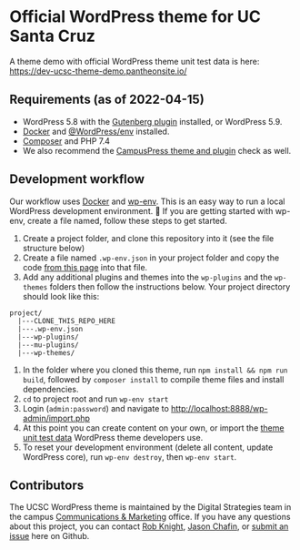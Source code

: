 # Official WordPress theme for UC Santa Cruz

A theme demo with official WordPress theme unit test data is here: <https://dev-ucsc-theme-demo.pantheonsite.io/>

## Requirements (as of 2022-04-15)

- WordPress 5.8 with the [Gutenberg plugin](https://wordpress.org/plugins/gutenberg/) installed, or WordPress 5.9.
- [Docker](https://www.docker.com/) and [@WordPress/env](https://developer.wordpress.org/block-editor/reference-guides/packages/packages-env/) installed.
- [Composer](https://getcomposer.org/) and PHP 7.4
- We also recommend the [CampusPress theme and plugin](https://github.com/igmoweb/theme-check) check as well.

## Development workflow

Our workflow uses [Docker](https://www.docker.com/) and [wp-env](https://developer.wordpress.org/block-editor/reference-guides/packages/packages-env/). This is an easy way to run a local WordPress development environment. 🎉 If you are getting started with wp-env, create a file named, follow these steps to get started.

1. Create a project folder, and clone this repository into it (see the file structure below)
2. Create a file named `.wp-env.json` in your project folder and copy the code [from this page](https://github.com/ucsc/theme-ucsc/wiki/Example-.wp-env.json-file) into that file.
3. Add any additional plugins and themes into the `wp-plugins` and the `wp-themes` folders then follow the instructions below. Your project directory should look like this:

```text
project/
  |---CLONE_THIS_REPO_HERE
  |---.wp-env.json
  |---wp-plugins/
  |---mu-plugins/
  |---wp-themes/
```

1. In the folder where you cloned this theme, run `npm install && npm run build`, followed by `composer install` to compile theme files and install dependencies.
2. `cd` to project root and run `wp-env start`
3. Login (`admin:password`) and navigate to <http://localhost:8888/wp-admin/import.php>
4. At this point you can create content on your own, or import the [theme unit test data](https://codex.wordpress.org/Theme_Unit_Test) WordPress theme developers use.
5. To reset your development environment (delete all content, update WordPress core), run `wp-env destroy`, then `wp-env start`.

## Contributors

The UCSC WordPress theme is maintained by the Digital Strategies team in the campus [Communications & Marketing](https://communications.ucsc.edu) office. If you have any questions about this project, you can contact [Rob Knight](https://campusdirectory.ucsc.edu/cd_detail?uid=raknight), [Jason Chafin](https://campusdirectory.ucsc.edu/cd_detail?uid=jchafin), or [submit an issue](https://github.com/ucsc/theme-ucsc/issues) here on Github.
